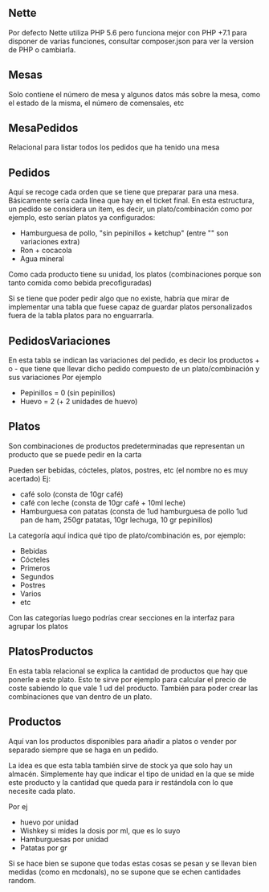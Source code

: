 Nette
---
Por defecto Nette utiliza PHP 5.6 pero funciona mejor con PHP +7.1 para disponer de varias funciones, consultar composer.json para ver la version de PHP o cambiarla.


Mesas
---
Solo contiene el número de mesa y algunos datos más sobre la mesa, como el estado de la misma, el número de comensales, etc

MesaPedidos
---
Relacional para listar todos los pedidos que ha tenido una mesa


Pedidos
---
Aquí se recoge cada orden que se tiene que preparar para una mesa. Básicamente sería cada línea que hay en el ticket final.
En esta estructura, un pedido se considera un item, es decir,
un plato/combinación como por ejemplo, esto serían platos ya configurados:
- Hamburguesa de pollo, "sin pepinillos + ketchup" (entre "" son variaciones extra)
- Ron + cocacola
- Agua mineral

Como cada producto tiene su unidad, los platos (combinaciones porque son tanto comida como bebida precofiguradas)

Si se tiene que poder pedir algo que no existe, habría que mirar de implementar
una tabla que fuese capaz de guardar platos personalizados fuera de la tabla platos para no enguarrarla.

PedidosVariaciones
---
En esta tabla se indican las variaciones del pedido, es decir los productos + o - que
tiene que llevar dicho pedido compuesto de un plato/combinación y sus variaciones
Por ejemplo
- Pepinillos = 0 (sin pepinillos)
- Huevo = 2 (+ 2 unidades de huevo)

Platos
---
Son combinaciones de productos predeterminadas que representan un producto que se puede pedir en la carta

Pueden ser bebidas, cócteles, platos, postres, etc (el nombre no es muy acertado)
Ej:
- café solo  (consta de 10gr café)
- café con leche (consta de 10gr café + 10ml leche)
- Hamburguesa con patatas (consta de 1ud hamburguesa de pollo 1ud pan de ham, 250gr patatas, 10gr lechuga, 10 gr pepinillos)

La categoría aquí indica qué tipo de plato/combinación es, por ejemplo:
- Bebidas
- Cócteles
- Primeros
- Segundos
- Postres
- Varios
- etc

Con las categorías luego podrías crear secciones en la interfaz para agrupar los platos

PlatosProductos
---
En esta tabla relacional se explica la cantidad de productos que hay que ponerle a este plato.
Esto te sirve por ejemplo para calcular el precio de coste sabiendo lo que vale 1 ud del producto.
También para poder crear las combinaciones que van dentro de un plato.

Productos
---
Aquí van los productos disponibles para añadir a platos o vender por separado siempre que se haga
en un pedido.

La idea es que esta tabla también sirve de stock ya que solo hay un almacén. Simplemente hay
que indicar el tipo de unidad en la que se mide este producto y la cantidad que queda para
ir restándola con lo que necesite cada plato.

Por ej
- huevo por unidad
- Wishkey si mides la dosis por ml, que es lo suyo
- Hamburguesas por unidad
- Patatas por gr

Si se hace bien se supone que todas estas cosas se pesan y se llevan bien medidas (como en mcdonals), no se
supone que se echen cantidades random.
